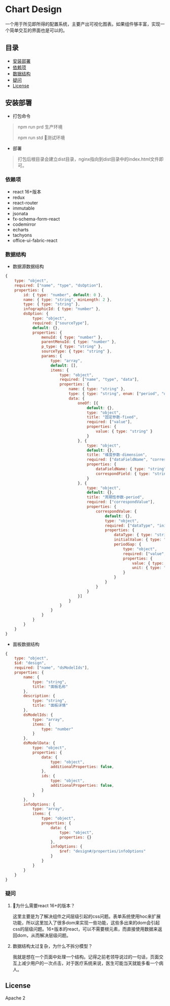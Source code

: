 
# Chart Design

一个用于所见即所得的配置系统，主要产出可视化图表。如果组件够丰富，实现一个简单交互的界面也是可以的。

## 目录

- [安装部署](#installation)
- [依赖项](#dependencies)
- [数据结构](#model)
- [疑问](#qa)
- [License](#license)

## <span id="installation">安装部署</span>

* 打包命令
>
> npm run prd 生产环境
>
> npm run std 测试环境

* 部署

> 打包后根目录会建立dist目录，nginx指向到dist目录中的index.html文件即可。

### <span id="dependencies">依赖项</span>

- react 16+版本
- redux
- react-router
- immutable
- jsonata
- fx-schema-form-react
- codemirror
- echarts
- tachyons
- office-ui-fabric-react

### <span id="model">数据结构</span>

* 数据源数据结构

``` javascript
{
    type: "object",
    required: ["name", "type", "dsOption"],
    properties: {
        id: { type: "number", default: 0 },
        name: { type: "string", minLength: 2 },
        type: { type: "string" },
        infographicId: { type: "number" },
        dsOption: {
            type: "object",
            required: ["sourceType"],
            default: {},
            properties: {
                menuId: { type: "number" },
                parentMenuId: { type: "number" },
                p_type: { type: "string" },
                sourceType: { type: "string" },
                params: {
                    type: "array",
                    default: [],
                    items: {
                        type: "object",
                        required: ["name", "type", "data"],
                        properties: {
                            name: { type: "string" },
                            type: { type: "string", enum: ["period", "dimension", "fixed"] },
                            data: {
                                oneOf: [{
                                    default: {},
                                    type: "object",
                                    title: "固定参数-fixed",
                                    required: ["value"],
                                    properties: {
                                        value: { type: "string" }
                                    }
                                }, {
                                    type: "object",
                                    default: {},
                                    title: "维度参数-dimension",
                                    required: ["dataFieldName", "correspondField"],
                                    properties: {
                                        dataFieldName: { type: "string" },
                                        correspondField: { type: "string" }
                                    }
                                }, {
                                    type: "object",
                                    default: {},
                                    title: "周期性参数-period",
                                    required: ["correspondValue"],
                                    properties: {
                                        correspondValue: {
                                            default: {},
                                            type: "object",
                                            required: ["dataType", "initialValue", "periodGap"],
                                            properties: {
                                                dataType: { type: "string" },
                                                initialValue: { type: "string" },
                                                periodGap: {
                                                    type: "object",
                                                    required: ["value", "unit"],
                                                    properties: {
                                                        value: { type: "number" },
                                                        unit: { type: "string" }
                                                    }
                                                }
                                            }
                                        }
                                    }
                                }]
                            }
                        }
                    }
                }
            }
        }
    }
}
```

* 面板数据结构

``` javascript
{
    type: "object",
    $id: "design",
    required: ["name", "dsModelIds"],
    properties: {
        name: {
            type: "string",
            title: "面板名称"
        },
        description: {
            type: "string",
            title: "面板详情"
        },
        dsModelIds: {
            type: "array",
            items: {
                type: "number"
            }
        },
        dsModelData: {
            type: "object",
            properties: {
                data: {
                    type: "object",
                    additionalProperties: false,
                },
                ids: {
                    type: "object",
                    additionalProperties: false,
                }
            }
        },
        infoOptions: {
            type: "array",
            items: {
                type: "object",
                properties: {
                    data: {
                        type: "object",
                        properties: {}
                    },
                    infoOptions: {
                        $ref: "design#/properties/infoOptions"
                    }
                }
            }
        }
    }
}
```

### <span id="qa">疑问</span>

1. 为什么需要react 16+的版本？

   这里主要是为了解决组件之间层级引起的css问题。表单系统使用hoc来扩展功能，所以这里加入了很多dom来实现一些功能，这些多出来的dom会引起css的层级问题。16+版本的react，可以不需要根元素，而直接使用数据来返回dom，从而解决层级问题。

2. 数据结构太过复杂，为什么不拆分模型？
   
   我就是想在一个页面中处理一个结构。记得之前老领导说过的一句话，页面交互上减少用户的一次点击，对于医疗系统来说，医生可能当天就能多看一个病人。
    

## <span id="license">License</span>

Apache 2


